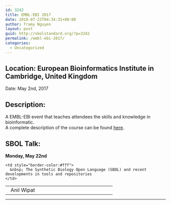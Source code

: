 ```yaml
---
id: 3242
title: EMBL-EBI 2017
date: 2018-07-22T04:34:31+00:00
author: Tramy Nguyen
layout: post
guid: http://sbolstandard.org/?p=3242
permalink: /embl-ebi-2017/
categories:
  - Uncategorized
---
```

## Location: European Bioinformatics Institute in Cambridge, United Kingdom  
Date: May 2nd, 2017  


## Description:

A EMBL-EBI event that teaches attendees the skills and knowledge in bioinformatic.  
A complete description of the course can be found [here](https://www.ebi.ac.uk/about/events/seminars/2017/synthetic-biology-open-language-sbol-and-recent-developments-tools-and-repositories).

## SBOL Talk:

**Monday, May 22nd**

<table style="width:90%;border-color:#fff;margin-bottom:0px">
  <tr>
    <td style="border-color:#fff; width:30%;">
      &nbsp; Anil Wipat
    </td>
    
    <td style="border-color:#fff">
      &nbsp; The Synthetic Biology Open Language (SBOL) and recent developments in tools and repositories
    </td>
  </tr>
</table>

****